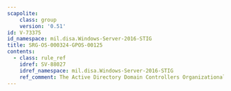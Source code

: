```yaml
---
scapolite:
    class: group
    version: '0.51'
id: V-73375
id_namespace: mil.disa.Windows-Server-2016-STIG
title: SRG-OS-000324-GPOS-00125
contents:
  - class: rule_ref
    idref: SV-88027
    idref_namespace: mil.disa.Windows-Server-2016-STIG
    ref_comment: The Active Directory Domain Controllers Organizational Unit ...
---
```


